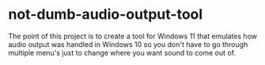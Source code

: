 # not-dumb-audio-output-tool
The point of this project is to create a tool for Windows 11 that emulates how audio output was handled in Windows 10 so you don't have to go through multiple menu's just to change where you want sound to come out of.
